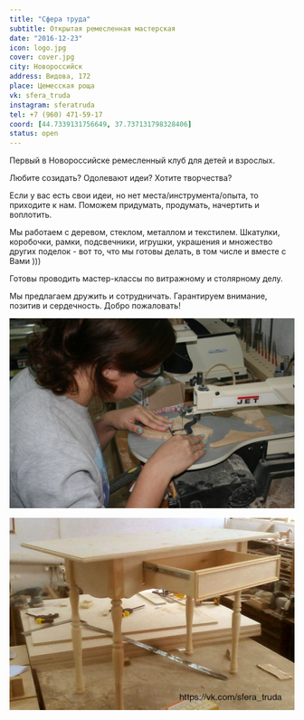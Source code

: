 ```yaml
---
title: "Сфера труда"
subtitle: Открытая ремесленная мастерская
date: "2016-12-23"
icon: logo.jpg
cover: cover.jpg
city: Новороссийск
address: Видова, 172 
place: Цемесская роща
vk: sfera_truda
instagram: sferatruda
tel: +7 (960) 471-59-17 
coord: [44.7339131756649, 37.737131798328406]
status: open
---
```


Первый в Новороссийске ремесленный клуб для детей и взрослых.

Любите созидать? Одолевают идеи? Хотите творчества?

Если у вас есть свои идеи, но нет места/инструмента/опыта, то приходите к нам. Поможем придумать, продумать, начертить и воплотить.

Мы работаем с деревом, стеклом, металлом и текстилем. Шкатулки, коробочки, рамки, подсвечники, игрушки, украшения и множество других поделок - вот то, что мы готовы делать, в том числе и вместе с Вами )))

Готовы проводить мастер-классы по витражному и столярному делу.

Мы предлагаем дружить и сотрудничать. Гарантируем внимание, позитив и сердечность. Добро пожаловать!

![](./Lk4IOAvXmwA.jpg)


![](./5bFdu_wr-oc.jpg)